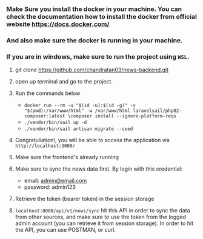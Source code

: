 
### Make Sure you install the docker in your machine. You can check the documentation how to install the docker from official website https://docs.docker.com/
### And also make sure the docker is running in your machine.
### If you are in windows, make sure to run the project using `WSL`. 

1. git clone https://github.com/chandratan03/news-backend.git
2. open up terminal and go to the project
3. Run the commands below
    -  `docker run --rm -u "$(id -u):$(id -g)" -v "$(pwd):/var/www/html" -w /var/www/html laravelsail/php82-composer:latest \composer install --ignore-platform-reqs`
    - `./vendor/bin/sail up -d`
    - `./vendor/bin/sail artisan migrate --seed`


4. Congratuliation!, you will be able to access the application via `http://localhost:3000/ `
5. Make sure the frontend's already running
6. Make sure to sync the news data first. By login with this credential: 
    - email: admin@email.com
    - password: admin123
7. Retrieve the token (bearer token) in the session storage
8. `localhost:8080/api/v1/news/sync` hit this API in order to sync the data from other sources, and make sure to use the token from the logged admin account (you can retrieve it from session storage). In order to hit the API, you can use POSTMAN, or curl.
